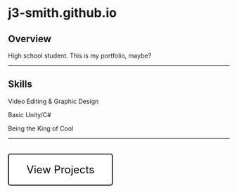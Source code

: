 # j3-smith.github.io

## Overview

High school student. This is my portfolio, maybe?

<hr/> <!-- Horizontal Line as a separator -->

## Skills

Video Editing & Graphic Design

Basic Unity/C#

Being the King of Cool

<hr/> <!-- Horizontal Line as a separator -->

<a href="/projects.md" class="button">View Projects</a>

<style>
    .button {
        display: inline-block;
        padding: 20px 40px;
        text-align: center;
        text-decoration: none;
        color: black;
        background-color: white;
        border: 2px solid black;
        border-radius: 5px;
        font-size: 24px;
        transition: transform 0.3s, color 0.3s, background-color 0.3s;
        margin-top: 20px;
    }

    .button:hover {
        transform: scale(1.1);
        background-color: black;
        color: white;
    }
</style>
